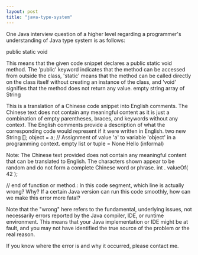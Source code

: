 ```yaml
---
layout: post
title: "java-type-system"
---
```


 One Java interview question of a higher level regarding a programmer's understanding of Java type system is as follows:

public static void

This means that the given code snippet declares a public static void method. The 'public' keyword indicates that the method can be accessed from outside the class, 'static' means that the method can be called directly on the class itself without creating an instance of the class, and 'void' signifies that the method does not return any value. empty string
array of String

This is a translation of a Chinese code snippet into English comments. The Chinese text does not contain any meaningful content as it is just a combination of empty parentheses, braces, and keywords without any context. The English comments provide a description of what the corresponding code would represent if it were written in English. two
new
String
[]; object = a; // Assignment of value 'a' to variable 'object' in a programming context. empty list or tuple = None Hello (informal)

Note: The Chinese text provided does not contain any meaningful content that can be translated to English. The characters shown appear to be random and do not form a complete Chinese word or phrase. int
.
valueOf(
42
);

// end of function or method.: In this code segment, which line is actually wrong? Why? If a certain Java version can run this code smoothly, how can we make this error more fatal?

Note that the "wrong" here refers to the fundamental, underlying issues, not necessarily errors reported by the Java compiler, IDE, or runtime environment. This means that your Java implementation or IDE might be at fault, and you may not have identified the true source of the problem or the real reason.

If you know where the error is and why it occurred, please contact me.